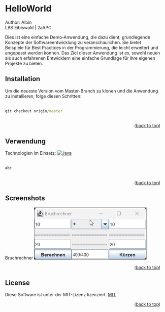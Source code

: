<a name="readme-top"></a>
# HelloWorld
Author: Albin <br>
LBS Eibiswald | 2aAPC

Dies ist eine einfache Demo-Anwendung, die dazu dient, grundlegende Konzepte der Softwareentwicklung zu veranschaulichen. Sie bietet Beispiele für Best Practices in der Programmierung, die leicht erweitert und angepasst werden können. Das Ziel dieser Anwendung ist es, sowohl neuen als auch erfahrenen Entwicklern eine einfache Grundlage für ihre eigenen Projekte zu bieten.

## Installation
Um die neueste Version vom Master-Branch zu klonen und die Anwendung zu installieren, folge diesen Schritten:
```cmd
 
git checkout origin/master
 
```
<p align="right">(<a href="#readme-top">back to top</a>)</p>
 
## Verwendung
Technologien im Einsatz:
[![Java][java.com]][java-url]
 
```php
 
abc
 
```
<p align="right">(<a href="#readme-top">back to top</a>)</p>
 
## Screenshots
 Bruchrechner
[![Screen Shot][product-screenshot]](JAVAWINDOW.png)
 
<p align="right">(<a href="#readme-top">back to top</a>)</p>
 
## License
Diese Software ist unter der MIT-Lizenz lizenziert.
[MIT](https://choosealicense.com/licenses/mit/)
<p align="right">(<a href="#readme-top">back to top</a>)</p>
 
<!-- MARKDOWN LINKS & IMAGES -->
<!-- https://www.markdownguide.org/basic-syntax/#reference-style-links -->
[java.com]: https://img.shields.io/badge/Java-ED8B00?style=for-the-badge&logo=openjdk&logoColor=white
[java-url]: https://www.java.com/de/
[product-screenshot]: JAVAWINDOW.png
